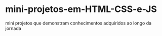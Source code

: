 # mini-projetos-em-HTML-CSS-e-JS
 mini projetos que demonstram conhecimentos adquiridos ao longo da jornada
